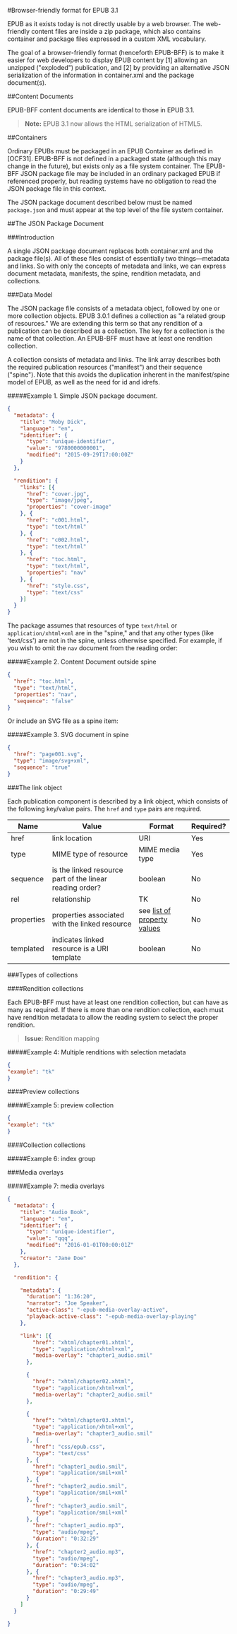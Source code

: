 #Browser-friendly format for EPUB 3.1

EPUB as it exists today is not directly usable by a web browser. The web-friendly content files are inside a zip package, which also contains container and package files expressed in a custom XML vocabulary. 

The goal of a browser-friendly format (henceforth EPUB-BFF) is to make it easier for web developers to display EPUB content by [1] allowing an unzipped ("exploded") publication, and [2] by providing an alternative JSON serialization of the information in container.xml and the package document(s).

##Content Documents

EPUB-BFF content documents are identical to those in EPUB 3.1.


>**Note:** EPUB 3.1 now allows the HTML serialization of HTML5. 


##Containers

Ordinary EPUBs must be packaged in an EPUB Container as defined in [OCF31]. EPUB-BFF is not defined in a packaged state (although this may change in the future), but exists only as a file system container.  The EPUB-BFF JSON package file may be included in an ordinary packaged EPUB if referenced properly, but reading systems have no obligation to read the JSON package file in this context.

The JSON package document described below must be named `package.json` and must appear at the top level of the file system container.

##The JSON Package Document

###Introduction

A single JSON package document replaces both container.xml and the package file(s). All of these files consist of essentially two things—metadata and links. So with only the concepts of metadata and links, we can express document metadata, manifests, the spine, rendition metadata, and collections.

###Data Model

The JSON package file consists of a metadata object, followed by one or more collection objects. EPUB 3.0.1 defines a collection as "a related group of resources." We are extending this term so that any rendition of a publication can be described as a collection. The key for a collection is the name of that collection. An EPUB-BFF must have at least one rendition collection. 

A collection consists of metadata and links. The link array describes both the required publication resources ("manifest") and their sequence ("spine"). Note that this avoids the duplication inherent in the manifest/spine model of EPUB, as well as the need for id and idrefs.

#####Example 1. Simple JSON package document.
```json
{
  "metadata": {
    "title": "Moby Dick",
    "language": "en",
    "identifier": {
      "type": "unique-identifier",
      "value": "9780000000001",
      "modified": "2015-09-29T17:00:00Z"
    }
  },

  "rendition": {
    "links": [{
      "href": "cover.jpg",
      "type": "image/jpeg",
      "properties": "cover-image"
    }, {
      "href": "c001.html",
      "type": "text/html"
    }, {
      "href": "c002.html",
      "type": "text/html"
    }, {
      "href": "toc.html",
      "type": "text/html",
      "properties": "nav"
    }, {
      "href": "style.css",
      "type": "text/css"
    }]
  }
}
```

The package assumes that resources of type `text/html` or `application/xhtml+xml` are in the "spine," and that any other types (like 'text/css') are not in the spine, unless otherwise specified. For example, if you wish to omit the `nav` document from the reading order:


#####Example 2. Content Document outside spine
```json
{
  "href": "toc.html",
  "type": "text/html",
  "properties": "nav",
  "sequence": "false"
}
```

Or include an SVG file as a spine item:

#####Example 3. SVG document in spine
```json
{
  "href": "page001.svg",
  "type": "image/svg+xml",
  "sequence": "true"
}
```

###The link object

Each publication component is described by a link object, which consists of the following key/value pairs. The `href` and `type` pairs are required. 

| Name  | Value | Format | Required? |
| ------------- | ------------- | ------------- | ------------- |
| href  | link location  | URI  | Yes  |
| type  | MIME type of resource  | MIME media type  | Yes  |
| sequence  | is the linked resource part of the linear reading order?  | boolean  | No  |
| rel  | relationship  | TK  | No  |
| properties  | properties associated with the linked resource  | see [list of property values](http://www.idpf.org/epub/301/spec/epub-publications.html#sec-item-property-values)  | No  |
| templated  | indicates linked resource is a URI template  | boolean  | No  |


###Types of collections

####Rendition collections

Each EPUB-BFF must have at least one rendition collection, but can have as many as required. If there is more than one rendition collection, each must have rendition metadata to allow the reading system to select the proper rendition.


>**Issue:** Rendition mapping


#####Example 4: Multiple renditions with selection metadata
```json
{ 
"example": "tk" 
}

```



####Preview collections

#####Example 5: preview collection


```json
{ 
"example": "tk" 
}

```

####Collection collections

#####Example 6: index group


###Media overlays

#####Example 7: media overlays
```json
{
  "metadata": {
    "title": "Audio Book",
    "language": "en",
    "identifier": {
      "type": "unique-identifier",
      "value": "qqq",
      "modified": "2016-01-01T00:00:01Z"
    },
    "creator": "Jane Doe"
  },

  "rendition": {

    "metadata": {
      "duration": "1:36:20",
      "narrator": "Joe Speaker",
      "active-class": "-epub-media-overlay-active",
      "playback-active-class": "-epub-media-overlay-playing"
    },

    "link": [{
        "href": "xhtml/chapter01.xhtml",
        "type": "application/xhtml+xml",
        "media-overlay": "chapter1_audio.smil"
      },

      {
        "href": "xhtml/chapter02.xhtml",
        "type": "application/xhtml+xml",
        "media-overlay": "chapter2_audio.smil"
      },

      {
        "href": "xhtml/chapter03.xhtml",
        "type": "application/xhtml+xml",
        "media-overlay": "chapter3_audio.smil"
      }, {
        "href": "css/epub.css",
        "type": "text/css"
      }, {
        "href": "chapter1_audio.smil",
        "type": "application/smil+xml"
      }, {
        "href": "chapter2_audio.smil",
        "type": "application/smil+xml"
      }, {
        "href": "chapter3_audio.smil",
        "type": "application/smil+xml"
      }, {
        "href": "chapter1_audio.mp3",
        "type": "audio/mpeg",
        "duration": "0:32:29"
      }, {
        "href": "chapter2_audio.mp3",
        "type": "audio/mpeg",
        "duration": "0:34:02"
      }, {
        "href": "chapter3_audio.mp3",
        "type": "audio/mpeg",
        "duration": "0:29:49"
      }
    ]
  }

}
```

